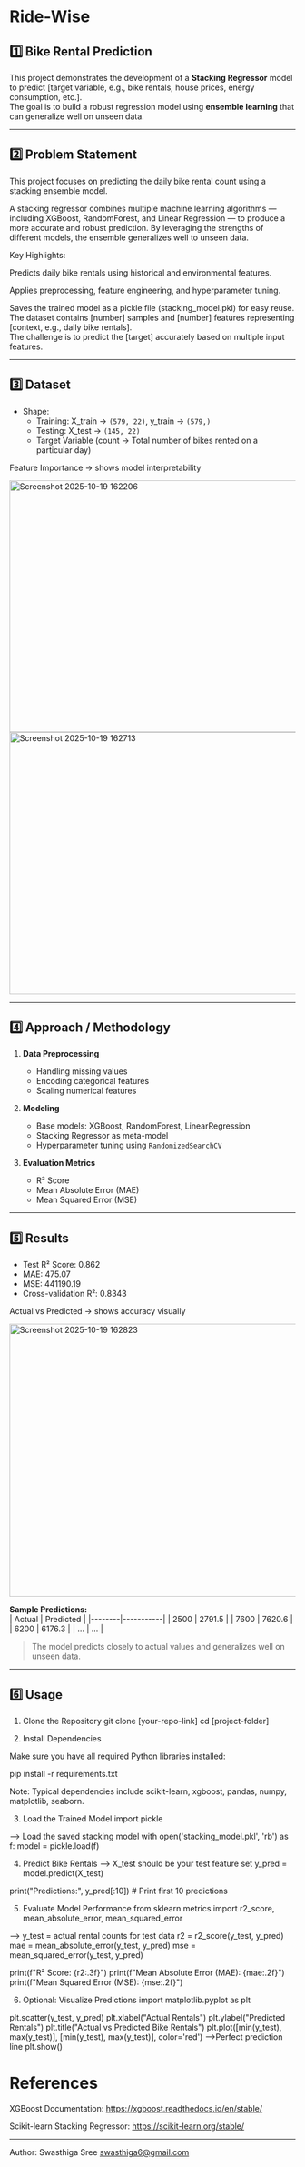 # Ride-Wise


## 1️⃣ Bike Rental Prediction
This project demonstrates the development of a **Stacking Regressor** model to predict [target variable, e.g., bike rentals, house prices, energy consumption, etc.].  
The goal is to build a robust regression model using **ensemble learning** that can generalize well on unseen data.

---

## 2️⃣ Problem Statement
This project focuses on predicting the daily bike rental count using a stacking ensemble model.

A stacking regressor combines multiple machine learning algorithms — including XGBoost, RandomForest, and Linear Regression — to produce a more accurate and robust prediction. By leveraging the strengths of different models, the ensemble generalizes well to unseen data.

Key Highlights:

Predicts daily bike rentals using historical and environmental features.

Applies preprocessing, feature engineering, and hyperparameter tuning.

Saves the trained model as a pickle file (stacking_model.pkl) for easy reuse.
The dataset contains [number] samples and [number] features representing [context, e.g., daily bike rentals].  
The challenge is to predict the [target] accurately based on multiple input features.

---

## 3️⃣ Dataset

- Shape:  
  - Training: X_train → `(579, 22)`, y_train → `(579,)`  
  - Testing: X_test → `(145, 22)`
  - Target Variable (count → Total number of bikes rented on a particular day)
 
Feature Importance → shows model interpretability

<img width="606" height="443" alt="Screenshot 2025-10-19 162206" src="https://github.com/user-attachments/assets/65d126fa-699f-4bb7-afda-a7853b8d4ad0" />

<img width="885" height="461" alt="Screenshot 2025-10-19 162713" src="https://github.com/user-attachments/assets/64dc27c3-4a0d-43ac-994c-12cb486dbe49" />


---

## 4️⃣ Approach / Methodology
1. **Data Preprocessing**  
   - Handling missing values  
   - Encoding categorical features  
   - Scaling numerical features  

2. **Modeling**  
   - Base models: XGBoost, RandomForest, LinearRegression  
   - Stacking Regressor as meta-model  
   - Hyperparameter tuning using `RandomizedSearchCV`  

3. **Evaluation Metrics**  
   - R² Score  
   - Mean Absolute Error (MAE)  
   - Mean Squared Error (MSE)  

---

## 5️⃣ Results
- Test R² Score: 0.862  
- MAE: 475.07  
- MSE: 441190.19  
- Cross-validation R²: 0.8343

Actual vs Predicted → shows accuracy visually

<img width="770" height="480" alt="Screenshot 2025-10-19 162823" src="https://github.com/user-attachments/assets/8c62348a-7c89-40e7-9a24-3e00821e6471" />




**Sample Predictions:**  
| Actual | Predicted |
|--------|-----------|
| 2500   | 2791.5    |
| 7600   | 7620.6    |
| 6200   | 6176.3    |
| …      | …         |

> The model predicts closely to actual values and generalizes well on unseen data.

---

## 6️⃣ Usage
1. Clone the Repository
git clone [your-repo-link]
cd [project-folder]

2. Install Dependencies

Make sure you have all required Python libraries installed:

pip install -r requirements.txt


Note: Typical dependencies include scikit-learn, xgboost, pandas, numpy, matplotlib, seaborn.

3. Load the Trained Model
import pickle

--> Load the saved stacking model
with open('stacking_model.pkl', 'rb') as f:
    model = pickle.load(f)

4. Predict Bike Rentals
--> X_test should be your test feature set
y_pred = model.predict(X_test)

print("Predictions:", y_pred[:10])  # Print first 10 predictions

5. Evaluate Model Performance
from sklearn.metrics import r2_score, mean_absolute_error, mean_squared_error

--> y_test = actual rental counts for test data
r2 = r2_score(y_test, y_pred)
mae = mean_absolute_error(y_test, y_pred)
mse = mean_squared_error(y_test, y_pred)

print(f"R² Score: {r2:.3f}")
print(f"Mean Absolute Error (MAE): {mae:.2f}")
print(f"Mean Squared Error (MSE): {mse:.2f}")

6. Optional: Visualize Predictions
import matplotlib.pyplot as plt

plt.scatter(y_test, y_pred)
plt.xlabel("Actual Rentals")
plt.ylabel("Predicted Rentals")
plt.title("Actual vs Predicted Bike Rentals")
plt.plot([min(y_test), max(y_test)], [min(y_test), max(y_test)], color='red')  -->Perfect prediction line
plt.show()


# References

XGBoost Documentation: https://xgboost.readthedocs.io/en/stable/

Scikit-learn Stacking Regressor: https://scikit-learn.org/stable/

- - - - - - - - - - - - - - - - - - - - - - - - - - - - -

Author: Swasthiga Sree
swasthiga6@gmail.com
